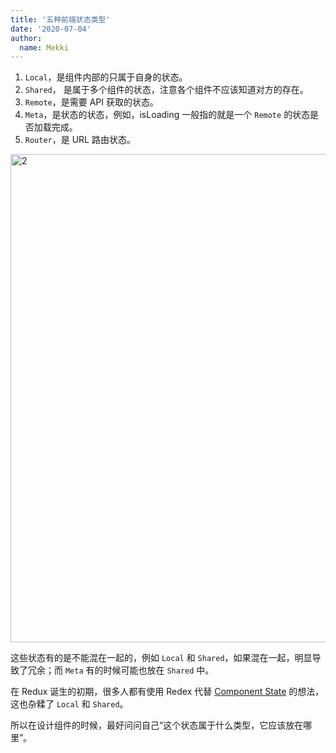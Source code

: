 ```yaml
---
title: '五种前端状态类型'
date: '2020-07-04'
author:
  name: Mekki
---
```


1. `Local`，是组件内部的只属于自身的状态。
2. `Shared`， 是属于多个组件的状态，注意各个组件不应该知道对方的存在。
3. `Remote`，是需要 API 获取的状态。
4. `Meta`，是状态的状态，例如，isLoading 一般指的就是一个 `Remote` 的状态是否加载完成。
5. `Router`，是 URL 路由状态。

<img width="781" alt="2" src="/assets/images/five-states.png">

这些状态有的是不能混在一起的，例如 `Local` 和 `Shared`，如果混在一起，明显导致了冗余；而 `Meta` 有的时候可能也放在 `Shared` 中。

在 Redux 诞生的初期，很多人都有使用 Redex 代替 [Component State](https://reactjs.org/docs/state-and-lifecycle.html) 的想法，这也杂糅了 `Local` 和 `Shared`。

所以在设计组件的时候，最好问问自己“这个状态属于什么类型，它应该放在哪里”。
